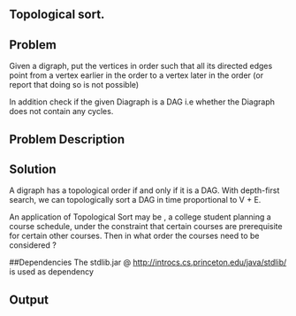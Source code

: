 ## Topological sort.

## Problem
  
  Given a digraph, put the vertices in order such that all its directed edges point from a vertex earlier in the order to a vertex later in the order (or report that doing so is not possible)
  
  In addition check if the given Diagraph is a DAG i.e whether the Diagraph does not contain any cycles.

## Problem Description 
  
## Solution 

  A digraph has a topological order if and only if it is a DAG.
  With depth-first search, we can topologically sort a DAG in time proportional to V + E.
   
  An application of Topological Sort may be ,  a college student planning a course schedule, under the constraint that certain courses are prerequisite for certain other courses. Then in what order the courses need to be considered ?


	
##Dependencies 
 The stdlib.jar @ http://introcs.cs.princeton.edu/java/stdlib/ is used as dependency     
 
## Output 